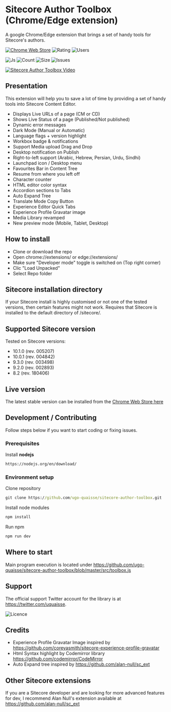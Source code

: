 # Sitecore Author Toolbox (Chrome/Edge extension)

A google Chrome/Edge extension that brings a set of handy tools for Sitecore's authors.

[![Chrome Web Store](https://img.shields.io/chrome-web-store/v/mckfcmcdbgkgffdknpkaihjigmcnnbco)](https://chrome.google.com/webstore/detail/mckfcmcdbgkgffdknpkaihjigmcnnbco/)
![Rating](https://img.shields.io/chrome-web-store/rating/mckfcmcdbgkgffdknpkaihjigmcnnbco)
![Users](https://img.shields.io/chrome-web-store/users/mckfcmcdbgkgffdknpkaihjigmcnnbco)

![Js](https://img.shields.io/github/languages/top/ugo-quaisse/sitecore-author-toolbox)
![Count](https://img.shields.io/github/languages/count/ugo-quaisse/sitecore-author-toolbox)
![Size](https://img.shields.io/github/repo-size/ugo-quaisse/sitecore-author-toolbox)
![Issues](https://img.shields.io/github/issues-raw/ugo-quaisse/sitecore-author-toolbox)

[![Sitecore Author Toolbox Video](http://img.youtube.com/vi/f-IT1sLyl44/0.jpg)](http://www.youtube.com/watch?v=f-IT1sLyl44)

## Presentation

This extension will help you to save a lot of time by providing a set of handy tools into Sitecore Content Editor.

- Displays Live URLs of a page (CM or CD)
- Shows Live Status of a page (Published/Not published)
- Dynamic error messages
- Dark Mode (Manual or Automatic)
- Language flags + version highlight
- Workbox badge & notifications
- Support Media upload Drag and Drop
- Desktop notification on Publish
- Right-to-left support (Arabic, Hebrew, Persian, Urdu, Sindhi)
- Launchpad icon / Desktop menu
- Favourites Bar in Content Tree
- Resume from where you left off
- Character counter
- HTML editor color syntax
- Accordion sections to Tabs
- Auto Expand Tree
- Translate Mode Copy Button
- Experience Editor Quick Tabs
- Experience Profile Gravatar image
- Media Library revamped
- New preview mode (Mobile, Tablet, Desktop)

## How to install

- Clone or download the repo
- Open chrome://extensions/ or edge://extensions/
- Make sure "Developer mode" toggle is switched on (Top right corner)
- Clic "Load Unpacked"
- Select Repo folder

## Sitecore installation directory

If your Sitecore install is highly customised or not one of the tested versions, then certain features might not work.
Requires that Sitecore is installed to the default directory of /sitecore/.

## Supported Sitecore version

Tested on Sitecore versions:

- 10.1.0 (rev. 005207)
- 10.0.1 (rev. 004842)
- 9.3.0 (rev. 003498)
- 9.2.0 (rev. 002893)
- 8.2 (rev. 180406)

## Live version

The latest stable version can be installed from the [Chrome Web Store here](https://chrome.google.com/webstore/detail/mckfcmcdbgkgffdknpkaihjigmcnnbco/)

## Development / Contributing

Follow steps below if you want to start coding or fixing issues.

### Prerequisites

Install **nodejs**

```cmd
https://nodejs.org/en/download/
```

### Environment setup

Clone repository

```cmd
git clone https://github.com/ugo-quaisse/sitecore-author-toolbox.git
```

Install node modules

```cmd
npm install
```

Run npm

```cmd
npm run dev
```

## Where to start

Main program execution is located under https://github.com/ugo-quaisse/sitecore-author-toolbox/blob/master/src/toolbox.js

## Support

The official support Twitter account for the library is at <https://twitter.com/uquaisse>.

![Licence](https://img.shields.io/github/license/ugo-quaisse/sitecore-author-toolbox)

## Credits

- Experience Profile Gravatar Image inspired by https://github.com/coreyasmith/sitecore-experience-profile-gravatar
- Html Syntax highlight by Codemirror library https://github.com/codemirror/CodeMirror
- Auto Expand tree inspired by https://github.com/alan-null/sc_ext

## Other Sitecore extensions

If you are a Sitecore developer and are looking for more advanced features for dev, I recommend Alan Null's extension available at https://github.com/alan-null/sc_ext
